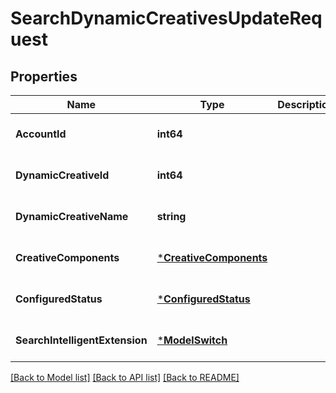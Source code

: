 # SearchDynamicCreativesUpdateRequest

## Properties
Name | Type | Description | Notes
------------ | ------------- | ------------- | -------------
**AccountId** | **int64** |  | [optional] [default to null]
**DynamicCreativeId** | **int64** |  | [optional] [default to null]
**DynamicCreativeName** | **string** |  | [optional] [default to null]
**CreativeComponents** | [***CreativeComponents**](creative_components.md) |  | [optional] [default to null]
**ConfiguredStatus** | [***ConfiguredStatus**](ConfiguredStatus.md) |  | [optional] [default to null]
**SearchIntelligentExtension** | [***ModelSwitch**](Switch.md) |  | [optional] [default to null]

[[Back to Model list]](../README.md#documentation-for-models) [[Back to API list]](../README.md#documentation-for-api-endpoints) [[Back to README]](../README.md)


